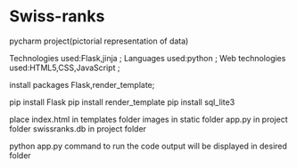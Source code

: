 # Swiss-ranks

 pycharm project(pictorial representation of data)
 
 Technologies used:Flask,jinja     ;
 Languages used:python    ;
 Web technologies used:HTML5,CSS,JavaScript   ;
 
 
 install packages Flask,render_template;
 
 pip install Flask
 pip install render_template
 pip install sql_lite3
 
 place index.html in templates folder
 images in static folder
 app.py in project folder
 swissranks.db in project folder
 
 python app.py command to run the code
 output will be displayed in desired folder
 
 
 
 
 
 
 
 
 
 
 
 
        
        
